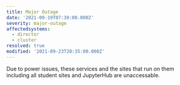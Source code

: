 ```yaml
---
title: Major Outage
date: '2021-09-19T07:30:00.000Z'
severity: major-outage
affectedsystems:
  - director
  - cluster
resolved: true
modified: '2021-09-23T20:35:00.000Z'
---
```

Due to power issues, these services and the sites that run on them including all student sites and JupyterHub are unaccessable.

<!--- language code: en -->
